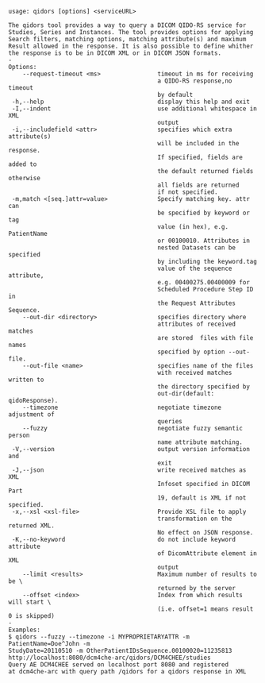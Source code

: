     usage: qidors [options] <serviceURL>
    
    The qidors tool provides a way to query a DICOM QIDO-RS service for
    Studies, Series and Instances. The tool provides options for applying
    Search filters, matching options, matching attribute(s) and maximum
    Result allowed in the response. It is also possible to define whither
    the response is to be in DICOM XML or in DICOM JSON formats.
    -
    Options:
        --request-timeout <ms>                timeout in ms for receiving
                                              a QIDO-RS response,no timeout
                                              by default
     -h,--help                                display this help and exit
     -I,--indent                              use additional whitespace in XML
                                              output
     -i,--includefield <attr>                 specifies which extra attribute(s)
                                              will be included in the response.
                                              If specified, fields are added to
                                              the default returned fields otherwise
                                              all fields are returned 
                                              if not specified.
     -m,match <[seq.]attr=value>              Specify matching key. attr can
                                              be specified by keyword or tag
                                              value (in hex), e.g. PatientName
                                              or 00100010. Attributes in
                                              nested Datasets can be specified
                                              by including the keyword.tag
                                              value of the sequence attribute,
                                              e.g. 00400275.00400009 for
                                              Scheduled Procedure Step ID in
                                              the Request Attributes Sequence.
        --out-dir <directory>                 specifies directory where
                                              attributes of received matches
                                              are stored  files with file names
                                              specified by option --out-file.
        --out-file <name>                     specifies name of the files
                                              with received matches written to
                                              the directory specified by
                                              out-dir(default: qidoResponse).
        --timezone                            negotiate timezone adjustment of
                                              queries
        --fuzzy                               negotiate fuzzy semantic person 
                                              name attribute matching.
     -V,--version                             output version information and
                                              exit
     -J,--json                                write received matches as XML
                                              Infoset specified in DICOM Part
                                              19, default is XML if not specified.
     -x,--xsl <xsl-file>                      Provide XSL file to apply 
                                              transformation on the returned XML.
                                              No effect on JSON response.
     -K,--no-keyword                          do not include keyword attribute
                                              of DicomAttribute element in XML
                                              output
        --limit <results>                     Maximum number of results to be \
                                              returned by the server
        --offset <index>                      Index from which results will start \
                                              (i.e. offset=1 means result 0 is skipped)
    -
    Examples:
    $ qidors --fuzzy --timezone -i MYPROPRIETARYATTR -m PatientName=Doe^John -m
    StudyDate=20110510 -m OtherPatientIDsSequence.00100020=11235813 
	http://localhost:8080/dcm4che-arc/qidors/DCM4CHEE/studies
    Query AE DCM4CHEE served on localhost port 8080 and registered
    at dcm4che-arc with query path /qidors for a qidors response in XML